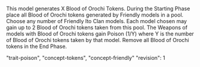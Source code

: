 This model generates X Blood of Orochi Tokens.
During the Starting Phase place all Blood of Orochi tokens generated by Friendly models in a pool.
Choose any number of Friendly Ito Clan models.
Each model chosen may gain up to 2 Blood of Orochi tokens taken from this pool.
The Weapons of models with Blood of Orochi tokens gain Poison (1/Y) where Y is the number of Blood of Orochi tokens taken by that model.
Remove all Blood of Orochi tokens in the End Phase.

"trait-poison", "concept-tokens", "concept-friendly"
"revision": 1